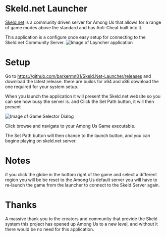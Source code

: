 # Skeld.net Launcher

[Skeld.net](https://Skeld.net) is a community driven server for Among Us that allows for a range of game modes above the standard and has Anti-Cheat built into it.

This application is a configure once easy setup for connecting to the Skeld.net Community Server.
![Image of Layncher application](https://i.ibb.co/1K0ddJ4/image.png)

# Setup
Go to https://github.com/barkermn01/Skeld.Net-Launcher/releases and download the latest release. there are builds for x64 and x86 download the one required for your system setup.

When you launch the application it will present the Skeld.net website so you can see how busy the server is.
and Click the Set Path button, it will then present

![Image of Game Selector Dialog](https://i.ibb.co/jD0WtL4/image.png)

Click browse and navigate to your Among Us Game executable.

The Set Path button will then chance to the launch button, and you can begine playing on skeld.net server.

# Notes
if you click the globe in the bottom right of the game and select a different region you will be be reset to the Among Us default server you will have to re-launch the game from the launcher to connect to the Skeld Server again.

# Thanks
A massive thank you to the creators and community that provide the Skeld system this project has opened up Among Us to a new level, and without it there would be no need for this application.
